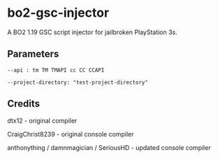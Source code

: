 # bo2-gsc-injector
A BO2 1.19 GSC script injector for jailbroken PlayStation 3s.

## Parameters 
`--api : tm TM TMAPI cc CC CCAPI`

`--project-directory: "test-project-directory"`

## Credits 
dtx12 - original compiler

CraigChrist8239 - original console compiler 

anthonything / damnmagician / SeriousHD - updated console compiler 
